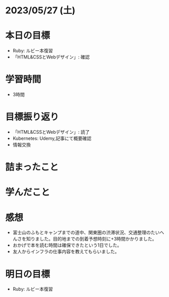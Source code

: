 # 2023/05/27 (土)

# 本日の目標

- Ruby: ルビー本復習
- 「HTML&CSSとWebデザイン」: 確認

# 学習時間
- 3時間

# 目標振り返り

- 「HTML&CSSとWebデザイン」: 読了
- Kubernetes: Udemy,記事にて概要確認
- 情報交換

# 詰まったこと

# 学んだこと


# 感想

- 富士山のふもとキャンプまでの道中、関東圏の渋滞状況、交通整理のたいへんさを知りました。目的地までの到着予想時刻に+3時間かかりました。
- おかげで本を読む時間は確保できたという1日でした。
- 友人からインフラの仕事内容を教えてもらいました。

# 明日の目標

- Ruby: ルビー本復習
